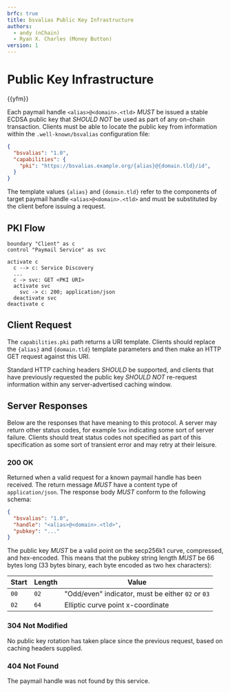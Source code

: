 ```yaml
---
brfc: true
title: bsvalias Public Key Infrastructure
authors:
  - andy (nChain)
  - Ryan X. Charles (Money Button)
version: 1
---
```

# Public Key Infrastructure

{{yfm}}

Each paymail handle `<alias>@<domain>.<tld>` _MUST_ be issued a stable ECDSA public key that _SHOULD NOT_ be used as part of any on-chain transaction. Clients must be able to locate the public key from information within the `.well-known/bsvalias` configuration file:

```json
{
  "bsvalias": "1.0",
  "capabilities": {
    "pki": "https://bsvalias.example.org/{alias}@{domain.tld}/id",
  }
}
```

The template values `{alias}` and `{domain.tld}` refer to the components of target paymail handle `<alias>@<domain>.<tld>` and must be substituted by the client before issuing a request.

## PKI Flow

```plantuml
boundary "Client" as c
control "Paymail Service" as svc

activate c
  c --> c: Service Discovery
  ...
  c -> svc: GET <PKI URI>
  activate svc
    svc -> c: 200; application/json
  deactivate svc
deactivate c
```


## Client Request

The `capabilities.pki` path returns a URI template. Clients should replace the `{alias}` and `{domain.tld}` template parameters and then make an HTTP GET request against this URI.

Standard HTTP caching headers _SHOULD_ be supported, and clients that have previously requested the public key _SHOULD NOT_ re-request information within any server-advertised caching window.

## Server Responses

Below are the responses that have meaning to this protocol. A server may return other status codes, for example `5xx` indicating some sort of server failure. Clients should treat status codes not specified as part of this specification as some sort of transient error and may retry at their leisure.

### 200 OK

Returned when a valid request for a known paymail handle has been received. The return message _MUST_ have a content type of `application/json`. The response body _MUST_ conform to the following schema:

```json
{
  "bsvalias": "1.0",
  "handle": "<alias>@<domain>.<tld>",
  "pubkey": "..."
}
```

The public key _MUST_ be a valid point on the secp256k1 curve, compressed, and hex-encoded. This means that the pubkey string length _MUST_ be 66 bytes long (33 bytes binary, each byte encoded as two hex characters):

| Start | Length | Value                                             |
|-------|--------|---------------------------------------------------|
| `00`  | `02`   | "Odd/even" indicator, must be either `02` or `03` |
| `02`  | `64`   | Elliptic curve point x-coordinate                 |

### 304 Not Modified

No public key rotation has taken place since the previous request, based on caching headers supplied.

### 404 Not Found

The paymail handle was not found by this service.
